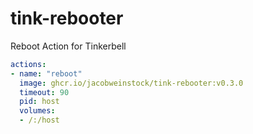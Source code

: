 # tink-rebooter
Reboot Action for Tinkerbell

```yaml
actions:
- name: "reboot"
  image: ghcr.io/jacobweinstock/tink-rebooter:v0.3.0
  timeout: 90
  pid: host
  volumes:
  - /:/host
```
